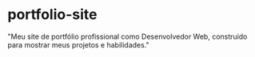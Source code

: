 # portfolio-site
 "Meu site de portfólio profissional como Desenvolvedor Web, construído para mostrar meus projetos e habilidades."
